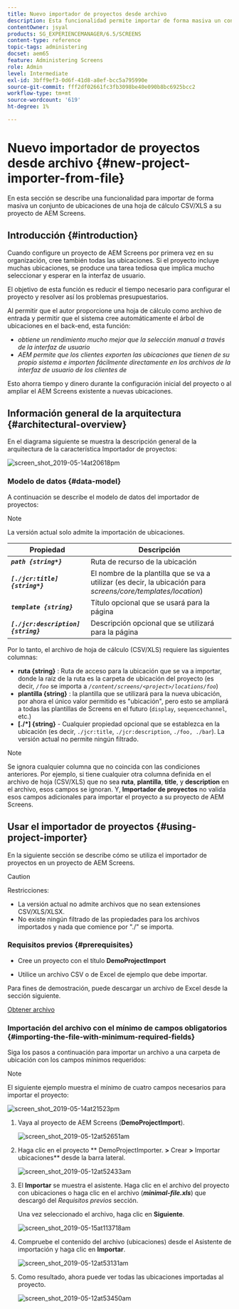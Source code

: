 ```yaml
---
title: Nuevo importador de proyectos desde archivo
description: Esta funcionalidad permite importar de forma masiva un conjunto de ubicaciones de una hoja de cálculo CSV/XLS a un proyecto de AEM Screens.
contentOwner: jsyal
products: SG_EXPERIENCEMANAGER/6.5/SCREENS
content-type: reference
topic-tags: administering
docset: aem65
feature: Administering Screens
role: Admin
level: Intermediate
exl-id: 3bff9ef3-0d6f-41d8-a8ef-bcc5a795990e
source-git-commit: fff2df02661fc3fb3098be40e090b8bc6925bcc2
workflow-type: tm+mt
source-wordcount: '619'
ht-degree: 1%

---
```


# Nuevo importador de proyectos desde archivo {#new-project-importer-from-file}

En esta sección se describe una funcionalidad para importar de forma masiva un conjunto de ubicaciones de una hoja de cálculo CSV/XLS a su proyecto de AEM Screens.

## Introducción {#introduction}

Cuando configure un proyecto de AEM Screens por primera vez en su organización, cree también todas las ubicaciones. Si el proyecto incluye muchas ubicaciones, se produce una tarea tediosa que implica mucho seleccionar y esperar en la interfaz de usuario.

El objetivo de esta función es reducir el tiempo necesario para configurar el proyecto y resolver así los problemas presupuestarios.

Al permitir que el autor proporcione una hoja de cálculo como archivo de entrada y permitir que el sistema cree automáticamente el árbol de ubicaciones en el back-end, esta función:

* *obtiene un rendimiento mucho mejor que la selección manual a través de la interfaz de usuario*
* *AEM permite que los clientes exporten las ubicaciones que tienen de su propio sistema e importen fácilmente directamente en los archivos de la interfaz de usuario de los clientes de*

Esto ahorra tiempo y dinero durante la configuración inicial del proyecto o al ampliar el AEM Screens existente a nuevas ubicaciones.

## Información general de la arquitectura {#architectural-overview}

En el diagrama siguiente se muestra la descripción general de la arquitectura de la característica Importador de proyectos:

![screen_shot_2019-05-14at20618pm](assets/screen_shot_2019-05-14at20618pm.png)

### Modelo de datos {#data-model}

A continuación se describe el modelo de datos del importador de proyectos:

>[!NOTE]
>
>La versión actual solo admite la importación de ubicaciones.

| **Propiedad** | **Descripción** |
|---|---|
| ***`path {string*}`*** | Ruta de recurso de la ubicación |
| ***`[./jcr:title] {string*}`*** | El nombre de la plantilla que se va a utilizar (es decir, la ubicación para *screens/core/templates/location*) |
| ***`template {string}`*** | Título opcional que se usará para la página |
| ***`[./jcr:description] {string}`*** | Descripción opcional que se utilizará para la página |

Por lo tanto, el archivo de hoja de cálculo (CSV/XLS) requiere las siguientes columnas:

* **ruta {string}** : Ruta de acceso para la ubicación que se va a importar, donde la raíz de la ruta es la carpeta de ubicación del proyecto (es decir, *`/foo`* se importa a *`/content/screens/<project>/locations/foo`*)
* **plantilla {string}** : la plantilla que se utilizará para la nueva ubicación, por ahora el único valor permitido es &quot;ubicación&quot;, pero esto se ampliará a todas las plantillas de Screens en el futuro (`display`, `sequencechannel`, etc.)
* **[./*] {string}** - Cualquier propiedad opcional que se establezca en la ubicación (es decir, `./jcr:title`, `./jcr:description`, `./foo, ./bar`). La versión actual no permite ningún filtrado.

>[!NOTE]
>
>Se ignora cualquier columna que no coincida con las condiciones anteriores. Por ejemplo, si tiene cualquier otra columna definida en el archivo de hoja (CSV/XLS) que no sea **ruta**, **plantilla**, **title**, y **description** en el archivo, esos campos se ignoran. Y, **Importador de proyectos** no valida esos campos adicionales para importar el proyecto a su proyecto de AEM Screens.

## Usar el importador de proyectos {#using-project-importer}

En la siguiente sección se describe cómo se utiliza el importador de proyectos en un proyecto de AEM Screens.

>[!CAUTION]
>
>Restricciones:
>
>* La versión actual no admite archivos que no sean extensiones CSV/XLS/XLSX.
>* No existe ningún filtrado de las propiedades para los archivos importados y nada que comience por &quot;./&quot; se importa.
>

### Requisitos previos {#prerequisites}

* Cree un proyecto con el título **DemoProjectImport**

* Utilice un archivo CSV o de Excel de ejemplo que debe importar.

Para fines de demostración, puede descargar un archivo de Excel desde la sección siguiente.

[Obtener archivo](assets/minimal-file.xls)

### Importación del archivo con el mínimo de campos obligatorios {#importing-the-file-with-minimum-required-fields}

Siga los pasos a continuación para importar un archivo a una carpeta de ubicación con los campos mínimos requeridos:

>[!NOTE]
>
>El siguiente ejemplo muestra el mínimo de cuatro campos necesarios para importar el proyecto:

![screen_shot_2019-05-14at21523pm](assets/screen_shot_2019-05-14at21523pm.png)

1. Vaya al proyecto de AEM Screens (**DemoProjectImport**).

   ![screen_shot_2019-05-12at52651am](assets/screen_shot_2019-05-12at52651am.png)

1. Haga clic en el proyecto ** DemoProjectImporter. **>** Crear **>** Importar ubicaciones** desde la barra lateral.

   ![screen_shot_2019-05-12at52433am](assets/screen_shot_2019-05-12at52433am.png)

1. El **Importar** se muestra el asistente. Haga clic en el archivo del proyecto con ubicaciones o haga clic en el archivo (***minimal-file.xls***) que descargó del *Requisitos previos* sección.

   Una vez seleccionado el archivo, haga clic en **Siguiente**.

   ![screen_shot_2019-05-15at113718am](assets/screen_shot_2019-05-15at113718am.png)

1. Compruebe el contenido del archivo (ubicaciones) desde el Asistente de importación y haga clic en **Importar**.

   ![screen_shot_2019-05-12at53131am](assets/screen_shot_2019-05-12at53131am.png)

1. Como resultado, ahora puede ver todas las ubicaciones importadas al proyecto.

   ![screen_shot_2019-05-12at53450am](assets/screen_shot_2019-05-12at53450am.png)

